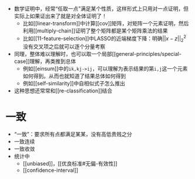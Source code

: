 - 数学证明中，经常“任取一点”满足某个性质，这样形式上只用对一点证明，但实际上如果证出来了就是对全体证明了！
  - 比如[[linear-transform]]中计算[[cov]]矩阵，对矩阵一个元素证明，然后利用[[multiply-chain]]证明了整个矩阵都是某个矩阵乘法的结果
  - 比如[[11-feature-selection]]中LASSO的近端梯度下降：明确$||x-z||^2_2$没有交叉项之后就可以逐个分量考察
- 同理，整体难以理解时，也可以取一个局部[[general-principles/special-case]]理解，再类推到总体
  - 例如[[einsum]]中的`ik,kj->ij`，可以理解为表示结果的第`i,j`这一个元素如何得到。从而也就知道了结果总体如何得到
  - 例如[[self-similarity]]中自相似式子怎么推出
- 这种思想还常常和[[re-classification]]结合
# 一致
- “一致”：要求所有点都满足某某，没有高低贵贱之分
- 一致连续
- 一致收敛
- 统计中
  - [[unbiased]]，[[优良标准#无偏-有效性]]
  - [[confidence-interval]]